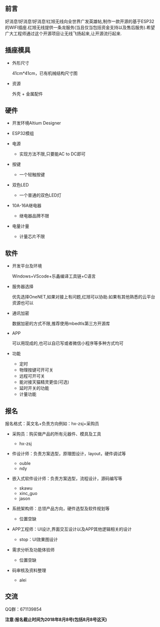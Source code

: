## 前言
好消息!好消息!好消息!红旭无线向全世界广发英雄帖,制作一款开源的基于ESP32的WIFI插座.红旭无线提供一条龙服务(当且仅当包括资金支持以及售后服务).希望广大工程师通过这个开源项目让无线飞扬起来,让开源流行起来.

## 插座模具
  - 外形尺寸
  
    41cm*41cm，已有机械结构尺寸图
  - 资源
  
    外壳 + 金属配件
##  硬件
- 开发环境Altium Designer
- ESP32模组
- 电源
  - 实现方法不限,只要能AC to DC即可

- 按键

  - 一个轻触按键

- 双色LED

  - 一个普通的双色LED灯

- 10A-16A继电器

  - 继电器品牌不限

- 电量计量

  - 计量芯片不限

## 软件
- 开发平台及环境

  Windows+VScode+乐鑫编译工具链+C语言

- 服务器选择

  优先选择OneNET,如果对接上有问题,红旭可以协助.如果有其他熟悉的云平台资源也可以
  
- 通讯加密

  数据加密的方式不限,推荐使用mbedtls第三方开源库

- APP

  可以用现成的,也可以自已写或者微信小程序等多种方式均可

- 功能
  - 定时
  - 物理按键可开可关
  - 远程可开可关
  - 能对接天猫精灵更佳(可选)
  - 延时开关的功能
  - 计量功能


## 报名
报名格式：英文名+负责方向例如：hx-zsj+采购员

- 采购员：购买做产品的所有元器件、模具及工具

  - hx-zsj

- 件设计师：负责方案选型，原理图设计，layout，硬件调试等

  - ouble
  - ndy

- 嵌入式软件设计师：负责方案选型，流程设计，源码编写等

  - skawu
  - xinc_guo
  - jason

- 系统架构师：总领产品方向，硬件选型及软件规划等

  - 位置空缺

- APP工程师：UI设计,界面交互设计以及APP其他逻辑相关的设计
  - stop：UI效果图设计

- 需求分析及功能体验师

  - 位置空缺

- 码审核及资料整理

  - alei


## 交流
QQ群：671139854


**注意:报名截止时间为2018年8月8号(包括8月8号这天)**
